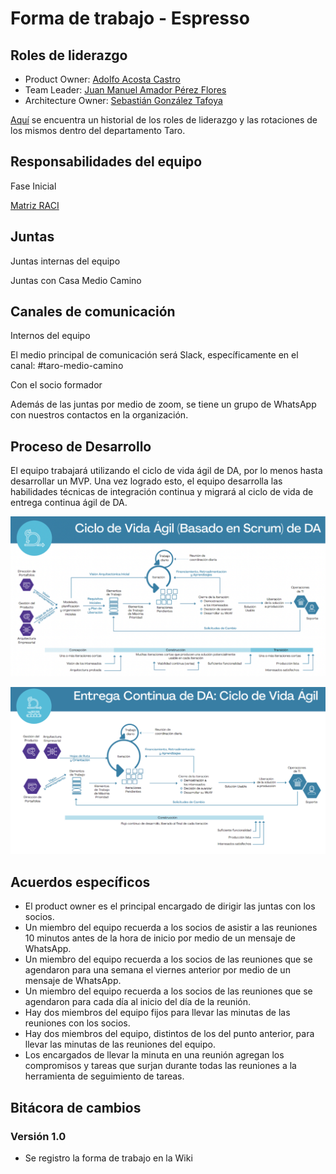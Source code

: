 # Forma de trabajo - Espresso

## Roles de liderazgo

- Product Owner: [Adolfo Acosta Castro](mailto:a01705249@tec.mx)
- Team Leader: [Juan Manuel Amador Pérez Flores](mailto:a01701248@tec.mx)
- Architecture Owner: [Sebastián González Tafoya](mailto:a01233416@tec.mx)

[Aquí](https://docs.google.com/spreadsheets/d/1naF2ckYlDvAIQoa3ptkEfBDong-dnMHzKCRtS0vz6x8/edit#gid=0) se encuentra un historial de los roles de liderazgo y las rotaciones de los mismos dentro del departamento Taro.

## Responsabilidades del equipo

Fase Inicial

[Matriz RACI](https://docs.google.com/spreadsheets/d/138hOit4VKnIF8iJlYP9AAkDv1ZDCaNug5S_VPua2ICQ/edit#gid=0)

## Juntas

Juntas internas del equipo

Juntas con Casa Medio Camino

## Canales de comunicación

Internos del equipo

El medio principal de comunicación será Slack, específicamente en el canal: #taro-medio-camino

Con el socio formador

Además de las juntas por medio de zoom, se tiene un grupo de WhatsApp con nuestros contactos en la organización.

## Proceso de Desarrollo

El equipo trabajará utilizando el ciclo de vida ágil de DA, por lo menos hasta desarrollar un MVP. Una vez logrado esto, el equipo desarrolla las habilidades técnicas de integración continua y migrará al ciclo de vida de entrega continua ágil de DA.

![Ciclo de vida Ágil de DAD](../../static/img/forma-de-trabajo-agil.png "Ciclo de vida Ágil")


![Ciclo de vida de Entrega Continua de DAD](../../static/img/forma-de-trabajo-de-entrega-continua.png "Ciclo de vida de Entrega Continua de DAD")

## Acuerdos específicos

- El product owner es el principal encargado de dirigir las juntas con los socios.
- Un miembro del equipo recuerda a los socios de asistir a las reuniones 10 minutos antes de la hora de inicio por medio de un mensaje de WhatsApp.
- Un miembro del equipo recuerda a los socios de las reuniones que se agendaron para una semana el viernes anterior por medio de un mensaje de WhatsApp.
- Un miembro del equipo recuerda a los socios de las reuniones que se agendaron para cada día al inicio del día de la reunión.
- Hay dos miembros del equipo fijos para llevar las minutas de las reuniones con los socios.
- Hay dos miembros del equipo, distintos de los del punto anterior, para llevar las minutas de las reuniones del equipo.
- Los encargados de llevar la minuta en una reunión agregan los compromisos y tareas que surjan durante todas las reuniones a la herramienta de seguimiento de tareas.

## Bitácora de cambios

### Versión 1.0
- Se registro la forma de trabajo en la Wiki
